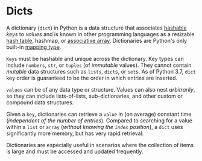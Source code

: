 # Dicts <!-- omit in toc -->

A dictionary (`dict`) in Python is a data structure that associates
[hashable][term-hashable] _keys_ to _values_ and is known in other programming
languages as a resizable [hash table][hashtable-wikipedia], hashmap, or
[associative array][associative-array]. Dictionaries are Python's only built-in
[mapping type][mapping-types-dict].

`Keys` must be hashable and unique across the dictionary. Key types can include
`numbers`, `str`, or `tuples` (of _immutable_ values). They cannot contain
_mutable_ data structures such as `lists`, `dict`s, or `set`s. As of Python 3.7,
`dict` key order is guaranteed to be the order in which entries are inserted.

`values` can be of any data type or structure. Values can also nest
_arbitrarily_, so they can include lists-of-lists, sub-dictionaries, and other
custom or compound data structures.

Given a `key`, dictionaries can retrieve a `value` in (on average) constant time
(_independent of the number of entries_). Compared to searching for a value
within a `list` or `array` (_without knowing the `index` position_), a `dict`
uses significantly more memory, but has very rapid retrieval.

Dictionaries are especially useful in scenarios where the collection of items is
large and must be accessed and updated frequently.

[associative-array]:
  https://en.wikipedia.org/wiki/Associative_array#:~:text=In%20computer%20science%2C%20an%20associative,a%20function%20with%20finite%20domain.
[hashtable-wikipedia]: https://en.wikipedia.org/wiki/Hash_table
[mapping-types-dict]:
  https://docs.python.org/3/library/stdtypes.html#mapping-types-dict
[term-hashable]: https://docs.python.org/3/glossary.html#term-hashable
